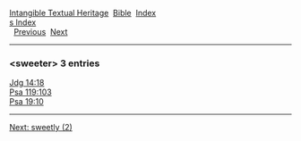 [Intangible Textual Heritage](../../index)  [Bible](../index) 
[Index](index)   
[s Index](_s_)  
  [Previous](c11186)  [Next](c11188) 

------------------------------------------------------------------------

### &lt;sweeter&gt; 3 entries

[Jdg 14:18](../kjv/jdg014.htm#018)  
[Psa 119:103](../kjv/psa119.htm#103)  
[Psa 19:10](../kjv/psa019.htm#010)  

------------------------------------------------------------------------

[Next: sweetly (2)](c11188)
